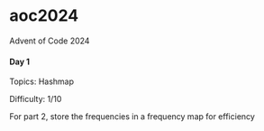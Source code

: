 # aoc2024
Advent of Code 2024

#### Day 1
Topics: Hashmap

Difficulty: 1/10

For part 2, store the frequencies in a frequency map for efficiency